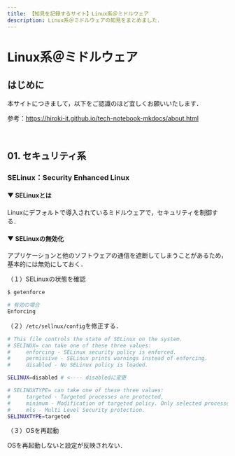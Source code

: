 ```yaml
---
title: 【知見を記録するサイト】Linux系＠ミドルウェア
description: Linux系＠ミドルウェアの知見をまとめました．
---
```


# Linux系＠ミドルウェア

## はじめに

本サイトにつきまして，以下をご認識のほど宜しくお願いいたします．

参考：https://hiroki-it.github.io/tech-notebook-mkdocs/about.html

<br>

## 01. セキュリティ系

### SELinux：Security Enhanced Linux

#### ▼ SELinuxとは

Linuxにデフォルトで導入されているミドルウェアで，セキュリティを制御する．

#### ▼ SELinuxの無効化

アプリケーションと他のソフトウェアの通信を遮断してしまうことがあるため，基本的には無効にしておく．

（１）SELinuxの状態を確認

```bash
$ getenforce

# 有効の場合
Enforcing
```

（２）```/etc/sellnux/config```を修正する．

```bash
# This file controls the state of SELinux on the system.
# SELINUX= can take one of these three values:
#     enforcing - SELinux security policy is enforced.
#     permissive - SELinux prints warnings instead of enforcing.
#     disabled - No SELinux policy is loaded.

SELINUX=disabled # <---- disabledに変更

# SELINUXTYPE= can take one of these three values:
#     targeted - Targeted processes are protected,
#     minimum - Modification of targeted policy. Only selected processes are protected. 
#     mls - Multi Level Security protection.
SELINUXTYPE=targeted
```

（３）OSを再起動

OSを再起動しないと設定が反映されない．

<br>
